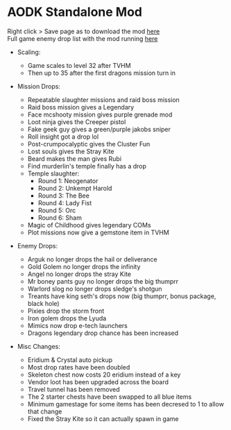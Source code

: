# AODK Standalone Mod

Right click > Save page as to download the mod [here](https://raw.githubusercontent.com/PyrexBLJ/AODKStandalone/refs/heads/main/AODKMod.blcm)\
Full game enemy drop list with the mod running [here](https://github.com/PyrexBLJ/AODKStandalone/blob/main/TTAODK%20Mod%20Drop%20List.txt)

 * Scaling:
     * Game scales to level 32 after TVHM
     * Then up to 35 after the first dragons mission turn in

 * Mission Drops:
     * Repeatable slaughter missions and raid boss mission
     * Raid boss mission gives a Legendary
     * Face mcshooty mission gives purple grenade mod
     * Loot ninja gives the Creeper pistol
     * Fake geek guy gives a green/purple jakobs sniper
     * Roll insight got a drop lol
     * Post-crumpocalyptic gives the Cluster Fun
     * Lost souls gives the Stray Kite
     * Beard makes the man gives Rubi
     * Find murderlin's temple finally has a drop
     * Temple slaughter:
         * Round 1: Neogenator
         * Round 2: Unkempt Harold
         * Round 3: The Bee
         * Round 4: Lady Fist
         * Round 5: Orc
         * Round 6: Sham
     * Magic of Childhood gives legendary COMs
     * Plot missions now give a gemstone item in TVHM

 * Enemy Drops:
     * Arguk no longer drops the hail or deliverance
     * Gold Golem no longer drops the infinity
     * Angel no longer drops the stray Kite
     * Mr boney pants guy no longer drops the big thumprr
     * Warlord slog no longer drops sledge's shotgun
     * Treants have king seth's drops now (big thumprr, bonus package, black hole)
     * Pixies drop the storm front
     * Iron golem drops the Lyuda
     * Mimics now drop e-tech launchers
     * Dragons legendary drop chance has been increased

 * Misc Changes:
     * Eridium & Crystal auto pickup
     * Most drop rates have been doubled
     * Skeleton chest now costs 20 eridium instead of a key
     * Vendor loot has been upgraded across the board
     * Travel tunnel has been removed
     * The 2 starter chests have been swapped to all blue items
     * Minimum gamestage for some items has been decresed to 1 to allow that change
     * Fixed the Stray Kite so it can actually spawn in game
